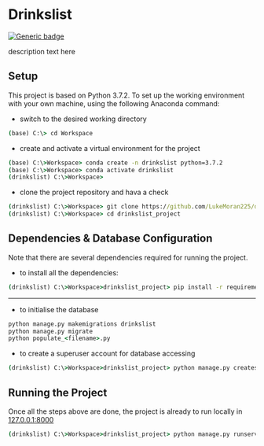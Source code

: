 # Drinkslist

[![Generic badge](https://img.shields.io/badge/Drinkslist-PythonAnywhere-brightgreen.svg)](https://shields.io/)

description text here

## Setup

This project is based on Python 3.7.2. To set up the working environment with your own machine, using the following Anaconda command:

* switch to the desired working directory

```cmd
(base) C:\> cd Workspace
```

* create and activate a virtual environment for the project

```cmd
(base) C:\>Workspace> conda create -n drinkslist python=3.7.2
(base) C:\>Workspace> conda activate drinkslist
(drinkslist) C:\>Workspace>
```

* clone the project repository and hava a check

```cmd
(drinkslist) C:\>Workspace> git clone https://github.com/LukeMoran225/drinkslist_project.git
(drinkslist) C:\>Workspace> cd drinkslist_project
```

## Dependencies & Database Configuration

Note that there are several dependencies required for running the project.

* to install all the dependencies:

```cmd
(drinkslist) C:\>Workspace>drinkslist_project> pip install -r requirements.txt
```

---

* to initialise the database

```cmd
python manage.py makemigrations drinkslist
python manage.py migrate
python populate_<filename>.py
```

* to create a superuser account for database accessing

```cmd
(drinkslist) C:\>Workspace>drinkslist_project> python manage.py createsuperuser
```

## Running the Project

Once all the steps above are done, the project is already to run locally in [127.0.0.1:8000](http://127.0.0.1:8000/)

```cmd
(drinkslist) C:\>Workspace>drinkslist_project> python manage.py runserver
```
